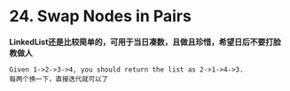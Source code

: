 # 24. Swap Nodes in Pairs

**LinkedList还是比较简单的，可用于当日凑数，且做且珍惜，希望日后不要打脸教做人**

```
Given 1->2->3->4, you should return the list as 2->1->4->3.
每两个换一下，直接迭代就可以了
```


